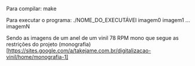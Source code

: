 Para compilar:
make

Para executar o programa:
./NOME_DO_EXECUTÁVEl imagem0 imagem1 ... imagemN

Sendo as imagens de um anel de um vinil 78 RPM mono que segue as restrições do projeto (monografia)[https://sites.google.com/a/takejame.com.br/digitalizacao-vinil/home/monografia-1]
